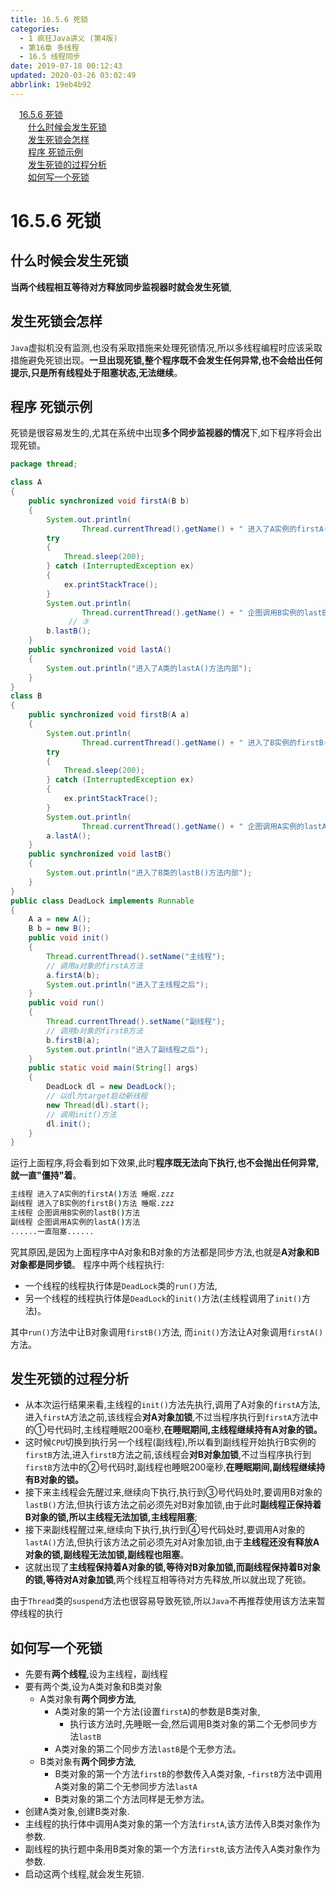```yaml
---
title: 16.5.6 死锁
categories: 
  - 1 疯狂Java讲义 (第4版)
  - 第16章 多线程
  - 16.5 线程同步
date: 2019-07-18 00:12:43
updated: 2020-03-26 03:02:49
abbrlink: 19eb4b92
---
```

<div id='my_toc'><a href="/JavaReadingNotes/19eb4b92/#16-5-6-死锁" class="header_1">16.5.6 死锁</a>&nbsp;<br><a href="/JavaReadingNotes/19eb4b92/#什么时候会发生死锁" class="header_2">什么时候会发生死锁</a>&nbsp;<br><a href="/JavaReadingNotes/19eb4b92/#发生死锁会怎样" class="header_2">发生死锁会怎样</a>&nbsp;<br><a href="/JavaReadingNotes/19eb4b92/#程序-死锁示例" class="header_2">程序 死锁示例</a>&nbsp;<br><a href="/JavaReadingNotes/19eb4b92/#发生死锁的过程分析" class="header_2">发生死锁的过程分析</a>&nbsp;<br><a href="/JavaReadingNotes/19eb4b92/#如何写一个死锁" class="header_2">如何写一个死锁</a>&nbsp;<br></div>
<style>.header_1{margin-left: 1em;}.header_2{margin-left: 2em;}.header_3{margin-left: 3em;}.header_4{margin-left: 4em;}.header_5{margin-left: 5em;}.header_6{margin-left: 6em;}</style>
<!--more-->
<script>if (navigator.platform.search('arm')==-1){document.getElementById('my_toc').style.display = 'none';}var e,p = document.getElementsByTagName('p');while (p.length>0) {e = p[0];e.parentElement.removeChild(e);}</script>

<!--end-->
<!--SSTStart-->
# 16.5.6 死锁
## 什么时候会发生死锁
**当两个线程相互等待对方释放同步监视器时就会发生死锁**,
## 发生死锁会怎样
`Java`虚拟机没有监测,也没有采取措施来处理死锁情况,所以多线程编程时应该采取措施避免死锁出现。**一旦出现死锁,整个程序既不会发生任何异常,也不会给出任何提示,只是所有线程处于阻塞状态,无法继续**。
## 程序 死锁示例
死锁是很容易发生的,尤其在系统中出现**多个同步监视器的情况**下,如下程序将会出现死锁。
```java
package thread;

class A
{
    public synchronized void firstA(B b)
    {
        System.out.println(
                Thread.currentThread().getName() + " 进入了A实例的firstA()方法 睡眠.zzz"); // ①
        try
        {
            Thread.sleep(200);
        } catch (InterruptedException ex)
        {
            ex.printStackTrace();
        }
        System.out.println(
                Thread.currentThread().getName() + " 企图调用B实例的lastB()方法"); 
             // ③
        b.lastB();
    }
    public synchronized void lastA()
    {
        System.out.println("进入了A类的lastA()方法内部");
    }
}
class B
{
    public synchronized void firstB(A a)
    {
        System.out.println(
                Thread.currentThread().getName() + " 进入了B实例的firstB()方法 睡眠.zzz"); // ②
        try
        {
            Thread.sleep(200);
        } catch (InterruptedException ex)
        {
            ex.printStackTrace();
        }
        System.out.println(
                Thread.currentThread().getName() + " 企图调用A实例的lastA()方法"); // ④
        a.lastA();
    }
    public synchronized void lastB()
    {
        System.out.println("进入了B类的lastB()方法内部");
    }
}
public class DeadLock implements Runnable
{
    A a = new A();
    B b = new B();
    public void init()
    {
        Thread.currentThread().setName("主线程");
        // 调用a对象的firstA方法
        a.firstA(b);
        System.out.println("进入了主线程之后");
    }
    public void run()
    {
        Thread.currentThread().setName("副线程");
        // 调用b对象的firstB方法
        b.firstB(a);
        System.out.println("进入了副线程之后");
    }
    public static void main(String[] args)
    {
        DeadLock dl = new DeadLock();
        // 以dl为target启动新线程
        new Thread(dl).start();
        // 调用init()方法
        dl.init();
    }
}
```
运行上面程序,将会看到如下效果,此时**程序既无法向下执行,也不会抛出任何异常,就一直"僵持"着**。
```cmd
主线程 进入了A实例的firstA()方法 睡眠.zzz
副线程 进入了B实例的firstB()方法 睡眠.zzz
主线程 企图调用B实例的lastB()方法
副线程 企图调用A实例的lastA()方法
......一直阻塞......
```
究其原因,是因为上面程序中A对象和B对象的方法都是同步方法,也就是**A对象和B对象都是同步锁**。
程序中两个线程执行:
- 一个线程的线程执行体是`DeadLock`类的`run()`方法,
- 另一个线程的线程执行体是`DeadLock`的`init()`方法(主线程调用了`init()`方法)。

其中`run()`方法中让B对象调用`firstB()`方法,
而`init()`方法让A对象调用`firstA()`方法。

## 发生死锁的过程分析
- 从本次运行结果来看,主线程的`init()`方法先执行,调用了A对象的`firstA`方法,进入`firstA`方法之前,该线程会**对A对象加锁**,不过当程序执行到`firstA`方法中的①号代码时,主线程睡眠200毫秒,**在睡眠期间,主线程继续持有A对象的锁。**
- 这时候`CPU`切换到执行另一个线程(副线程),所以看到副线程开始执行B实例的`firstB`方法,进入`firstB`方法之前,该线程会**对B对象加锁**,不过当程序执行到`firstB`方法中的②号代码时,副线程也睡眠200毫秒,**在睡眠期间,副线程继续持有B对象的锁。**
- 接下来主线程会先醒过来,继续向下执行,执行到③号代码处时,要调用B对象的`lastB()`方法,但执行该方法之前必须先对B对象加锁,由于此时**副线程正保持着B对象的锁,所以主线程无法加锁,主线程阻塞**;
- 接下来副线程醒过来,继续向下执行,执行到④号代码处时,要调用A对象的`lastA()`方法,但执行该方法之前必须先对A对象加锁,由于**主线程还没有释放A对象的锁,副线程无法加锁,副线程也阻塞**。
- 这就出现了**主线程保持着A对象的锁,等待对B对象加锁,而副线程保持着B对象的锁,等待对A对象加锁**,两个线程互相等待对方先释放,所以就出现了死锁。

由于`Thread`类的`suspend`方法也很容易导致死锁,所以`Java`不再推荐使用该方法来暂停线程的执行
## 如何写一个死锁
- 先要有**两个线程**,设为主线程，副线程
- 要有两个类,设为A类对象和B类对象
    - A类对象有**两个同步方法**,
        - A类对象的第一个方法(设置`firstA`)的参数是B类对象,
          - 执行该方法时,先睡眠一会,然后调用B类对象的第二个无参同步方法`lastB`
        - A类对象的第二个同步方法`lastB`是个无参方法。
    - B类对象有**两个同步方法**,
      - B类对象的第一个方法`firstB`的参数传入A类对象,
        -`firstB`方法中调用A类对象的第二个无参同步方法`lastA`
      - B类对象的第二个方法同样是无参方法。
- 创建A类对象,创建B类对象.
- 主线程的执行体中调用A类对象的第一个方法`firstA`,该方法传入B类对象作为参数.
- 副线程的执行题中条用B类对象的第一个方法`firstB`,该方法传入A类对象作为参数.
- 启动这两个线程,就会发生死锁.
<!--SSTStop-->
